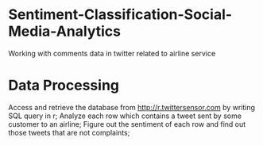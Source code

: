 # Sentiment-Classification-Social-Media-Analytics
Working with comments data in twitter related to airline service

# Data Processing
Access and retrieve the database from http://r.twittersensor.com by writing SQL query in r;
Analyze each row which contains a tweet sent by some customer to an airline;
Figure out the sentiment of each row and find out those tweets that are not complaints;

